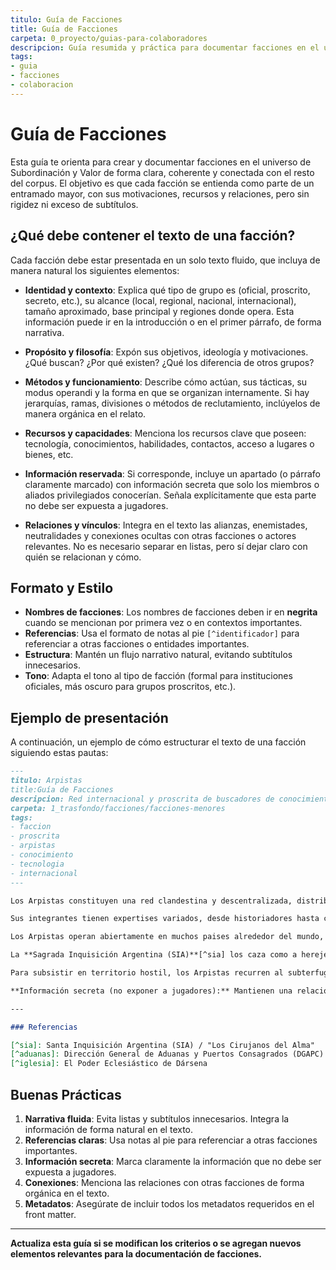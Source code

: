 ```yaml
---
titulo: Guía de Facciones
title: Guía de Facciones
carpeta: 0_proyecto/guias-para-colaboradores
descripcion: Guía resumida y práctica para documentar facciones en el universo de Subordinación y Valor, con foco en claridad, coherencia y conexión entre grupos.
tags:
- guia
- facciones
- colaboracion
---
```


# Guía de Facciones

Esta guía te orienta para crear y documentar facciones en el universo de Subordinación y Valor de forma clara, coherente y conectada con el resto del corpus. El objetivo es que cada facción se entienda como parte de un entramado mayor, con sus motivaciones, recursos y relaciones, pero sin rigidez ni exceso de subtítulos.

## ¿Qué debe contener el texto de una facción?

Cada facción debe estar presentada en un solo texto fluido, que incluya de manera natural los siguientes elementos:

- **Identidad y contexto**: Explica qué tipo de grupo es (oficial, proscrito, secreto, etc.), su alcance (local, regional, nacional, internacional), tamaño aproximado, base principal y regiones donde opera. Esta información puede ir en la introducción o en el primer párrafo, de forma narrativa.

- **Propósito y filosofía**: Expón sus objetivos, ideología y motivaciones. ¿Qué buscan? ¿Por qué existen? ¿Qué los diferencia de otros grupos?

- **Métodos y funcionamiento**: Describe cómo actúan, sus tácticas, su modus operandi y la forma en que se organizan internamente. Si hay jerarquías, ramas, divisiones o métodos de reclutamiento, inclúyelos de manera orgánica en el relato.

- **Recursos y capacidades**: Menciona los recursos clave que poseen: tecnología, conocimientos, habilidades, contactos, acceso a lugares o bienes, etc.

- **Información reservada**: Si corresponde, incluye un apartado (o párrafo claramente marcado) con información secreta que solo los miembros o aliados privilegiados conocerían. Señala explícitamente que esta parte no debe ser expuesta a jugadores.

- **Relaciones y vínculos**: Integra en el texto las alianzas, enemistades, neutralidades y conexiones ocultas con otras facciones o actores relevantes. No es necesario separar en listas, pero sí dejar claro con quién se relacionan y cómo.

## Formato y Estilo

- **Nombres de facciones**: Los nombres de facciones deben ir en **negrita** cuando se mencionan por primera vez o en contextos importantes.
- **Referencias**: Usa el formato de notas al pie `[^identificador]` para referenciar a otras facciones o entidades importantes.
- **Estructura**: Mantén un flujo narrativo natural, evitando subtítulos innecesarios.
- **Tono**: Adapta el tono al tipo de facción (formal para instituciones oficiales, más oscuro para grupos proscritos, etc.).

## Ejemplo de presentación

A continuación, un ejemplo de cómo estructurar el texto de una facción siguiendo estas pautas:

```markdown
---
titulo: Arpistas
title:Guía de Facciones
descripcion: Red internacional y proscrita de buscadores de conocimiento, tecnología y tesoros ocultos, expertos en inutilizar tecnología peligrosa antes de preservarla.
carpeta: 1_trasfondo/facciones/facciones-menores
tags:
- faccion
- proscrita
- arpistas
- conocimiento
- tecnologia
- internacional
---

Los Arpistas constituyen una red clandestina y descentralizada, distribuida en todo el mundo, dedicada al desarme y la preservación de tecnología antigua.

Sus integrantes tienen expertises variados, desde historiadores hasta criptógrafos, pero tienen en común la práctica de arqueología tecnológica: el deber de un arpista es localizar, recuperar y neutralizar artefactos antiguos antes de proceder a su archivo.

Los Arpistas operan abiertamente en muchos paises alrededor del mundo, pero en la Confederación Argentina, como en muchos otros países donde el Anatema Mecánico es tomado con la seriedad que merece, los Arpistas son considerados una amenaza de primer orden y perseguidos de forma implacable.

La **Sagrada Inquisición Argentina (SIA)**[^sia] los caza como a herejes, mientras la **Dirección de Aduanas y Puertos Consagrados (DGAPC)**[^aduanas] y la **Prefectura Naval** los persiguen como contrabandistas y traficantes de artefactos prohibidos.

Para subsistir en territorio hostil, los Arpistas recurren al subterfugio, ocultando su identidad, operando bajo las sombras de la ciudad.

**Información secreta (no exponer a jugadores):** Mantienen una relación dual y altamente secreta con ciertos sectores de la **Iglesia de Dársena**[^iglesia], que de forma clandestina utiliza sus servicios para acceder a conocimientos específicos que el dogma les veta.

---

### Referencias

[^sia]: Santa Inquisición Argentina (SIA) / "Los Cirujanos del Alma"
[^aduanas]: Dirección General de Aduanas y Puertos Consagrados (DGAPC)
[^iglesia]: El Poder Eclesiástico de Dársena
```

## Buenas Prácticas

1. **Narrativa fluida**: Evita listas y subtítulos innecesarios. Integra la información de forma natural en el texto.
2. **Referencias claras**: Usa notas al pie para referenciar a otras facciones importantes.
3. **Información secreta**: Marca claramente la información que no debe ser expuesta a jugadores.
4. **Conexiones**: Menciona las relaciones con otras facciones de forma orgánica en el texto.
5. **Metadatos**: Asegúrate de incluir todos los metadatos requeridos en el front matter.

---

**Actualiza esta guía si se modifican los criterios o se agregan nuevos elementos relevantes para la documentación de facciones.**
